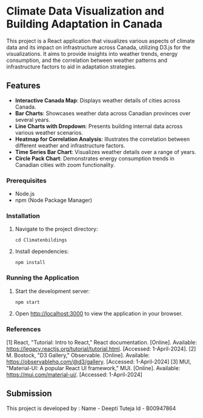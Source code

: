 
# Climate Data Visualization and Building Adaptation in Canada

This project is a React application that visualizes various aspects of climate data and its impact on infrastructure across Canada, utilizing D3.js for the visualizations. It aims to provide insights into weather trends, energy consumption, and the correlation between weather patterns and infrastructure factors to aid in adaptation strategies.

## Features

- **Interactive Canada Map**: Displays weather details of cities across Canada.
- **Bar Charts**: Showcases weather data across Canadian provinces over several years.
- **Line Charts with Dropdown**: Presents building internal data across various weather scenarios.
- **Heatmap for Correlation Analysis**: Illustrates the correlation between different weather and infrastructure factors.
- **Time Series Bar Chart**: Visualizes weather details over a range of years.
- **Circle Pack Chart**: Demonstrates energy consumption trends in Canadian cities with zoom functionality.


### Prerequisites

- Node.js
- npm (Node Package Manager)

### Installation

1. Navigate to the project directory:
   ```
   cd Climatenbildings
   ```
2. Install dependencies:
   ```
   npm install
   ```

### Running the Application

1. Start the development server:
   ```
   npm start
   ```
2. Open [http://localhost:3000](http://localhost:3000) to view the application in your browser.

### References
[1] React, "Tutorial: Intro to React," React documentation. [Online]. Available: https://legacy.reactjs.org/tutorial/tutorial.html. [Accessed: 1-April-2024].
[2] M. Bostock, "D3 Gallery," Observable. [Online]. Available: https://observablehq.com/@d3/gallery. [Accessed: 1-April-2024]
[3] MUI, "Material-UI: A popular React UI framework," MUI. [Online]. Available: https://mui.com/material-ui/. [Accessed: 1-April-2024]



## Submission

This project is developed by :
Name - Deepti Tuteja
Id - B00947864
